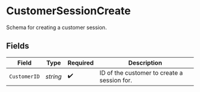 # CustomerSessionCreate

Schema for creating a customer session.


## Fields

| Field                                       | Type                                        | Required                                    | Description                                 |
| ------------------------------------------- | ------------------------------------------- | ------------------------------------------- | ------------------------------------------- |
| `CustomerID`                                | *string*                                    | :heavy_check_mark:                          | ID of the customer to create a session for. |